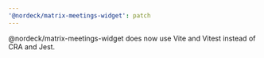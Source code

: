 ```yaml
---
'@nordeck/matrix-meetings-widget': patch
---
```


@nordeck/matrix-meetings-widget does now use Vite and Vitest instead of CRA and Jest.
